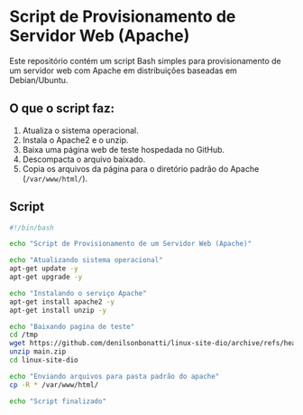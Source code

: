 # Script de Provisionamento de Servidor Web (Apache)

Este repositório contém um script Bash simples para provisionamento de um servidor web com Apache em distribuições baseadas em Debian/Ubuntu.

## O que o script faz:

1. Atualiza o sistema operacional.
2. Instala o Apache2 e o unzip.
3. Baixa uma página web de teste hospedada no GitHub.
4. Descompacta o arquivo baixado.
5. Copia os arquivos da página para o diretório padrão do Apache (`/var/www/html/`).

## Script

```bash
#!/bin/bash

echo "Script de Provisionamento de um Servidor Web (Apache)"

echo "Atualizando sistema operacional"
apt-get update -y
apt-get upgrade -y

echo "Instalando o serviço Apache"
apt-get install apache2 -y
apt-get install unzip -y

echo "Baixando pagina de teste"
cd /tmp
wget https://github.com/denilsonbonatti/linux-site-dio/archive/refs/heads/main.zip
unzip main.zip
cd linux-site-dio

echo "Enviando arquivos para pasta padrão do apache"
cp -R * /var/www/html/

echo "Script finalizado"
